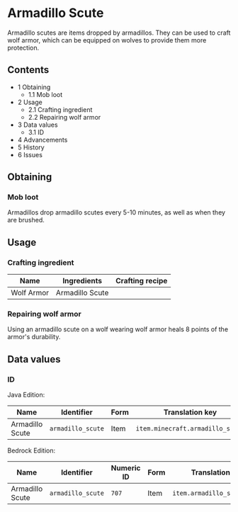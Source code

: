 # Armadillo Scute
Armadillo scutes are items dropped by armadillos. They can be used to craft wolf armor, which can be equipped on wolves to provide them more protection.

## Contents
- 1 Obtaining
	- 1.1 Mob loot
- 2 Usage
	- 2.1 Crafting ingredient
	- 2.2 Repairing wolf armor
- 3 Data values
	- 3.1 ID
- 4 Advancements
- 5 History
- 6 Issues

## Obtaining
### Mob loot
Armadillos drop armadillo scutes every 5-10 minutes, as well as when they are brushed.

## Usage
### Crafting ingredient
| Name       | Ingredients     | Crafting recipe |
|------------|-----------------|-----------------|
| Wolf Armor | Armadillo Scute |                 |

### Repairing wolf armor
Using an armadillo scute on a wolf wearing wolf armor heals 8 points of the armor's durability.

## Data values
### ID
Java Edition:

| Name            | Identifier        | Form | Translation key                  |
|-----------------|-------------------|------|----------------------------------|
| Armadillo Scute | `armadillo_scute` | Item | `item.minecraft.armadillo_scute` |

Bedrock Edition:

| Name            | Identifier        | Numeric ID | Form | Translation key             |
|-----------------|-------------------|------------|------|-----------------------------|
| Armadillo Scute | `armadillo_scute` | `707`      | Item | `item.armadillo_scute.name` |



